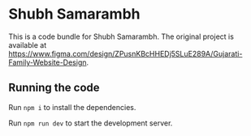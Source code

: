 
  # Shubh Samarambh

  This is a code bundle for Shubh Samarambh. The original project is available at https://www.figma.com/design/ZPusnKBcHHEDj5SLuE289A/Gujarati-Family-Website-Design.

  ## Running the code

  Run `npm i` to install the dependencies.

  Run `npm run dev` to start the development server.
  
